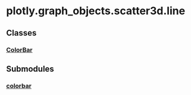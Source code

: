 # plotly.graph_objects.scatter3d.line

## Classes

### [ColorBar](ColorBar.md)


## Submodules

### [colorbar](colorbar-package/index.md)


